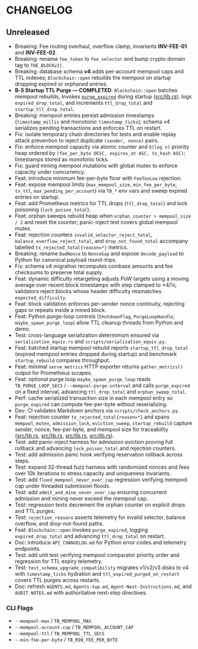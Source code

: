 # CHANGELOG

## Unreleased

- Breaking: Fee routing overhaul, overflow clamp, invariants **INV-FEE-01** and **INV-FEE-02**.
- Breaking: rename `fee_token` to `fee_selector` and bump crypto domain tag to `THE_BLOCKv2|`.
- Breaking: database schema **v4** adds per-account mempool caps and TTL
  indexes; `Blockchain::open` rebuilds the mempool on startup dropping
  expired or orphaned entries.
- **B‑5 Startup TTL Purge — COMPLETED**: `Blockchain::open` batches mempool
  rebuilds, invokes [`purge_expired`](src/lib.rs#L1597-L1666) during startup
  ([src/lib.rs](src/lib.rs#L918-L935)), logs `expired_drop_total`, and
  increments `ttl_drop_total` and `startup_ttl_drop_total`.
- Breaking: mempool entries persist admission timestamps (`timestamp_millis`
  and monotonic `timestamp_ticks`); schema v4 serializes pending transactions
  and enforces TTL on restart.
- Fix: isolate temporary chain directories for tests and enable replay attack
  prevention to reject duplicate `(sender, nonce)` pairs.
- Fix: enforce mempool capacity via atomic counter and `O(log n)` priority
  heap ordered by `(fee_per_byte DESC, expires_at ASC, tx_hash ASC)`;
  timestamps stored as monotonic ticks.
- Fix: guard mining mempool mutations with global mutex to enforce
  capacity under concurrency.
- Feat: introduce minimum fee-per-byte floor with `FeeTooLow` rejection.
- Feat: expose mempool limits (`max_mempool_size`, `min_fee_per_byte`,
  `tx_ttl`, `max_pending_per_account`) via `TB_*` env vars and sweep expired
  entries on startup.
- Feat: add Prometheus metrics for TTL drops (`ttl_drop_total`) and
  lock poisoning (`lock_poison_total`).
- Feat: orphan sweeps rebuild heap when `orphan_counter > mempool_size / 2` and
  reset the counter; panic-inject test covers global mempool mutex.
- Feat: rejection counters `invalid_selector_reject_total`,
  `balance_overflow_reject_total`, and `drop_not_found_total` accompany
  labelled `tx_rejected_total{reason=*}` metrics.
- Breaking: rename `BadNonce` to `NonceGap` and expose `decode_payload` to Python for
  canonical payload round-trips.
- Fix: schema v4 migration recomputes coinbase amounts and fee checksums to
  preserve total supply.
- Feat: dynamic difficulty retargeting adjusts PoW targets using a moving
  average over recent block timestamps with step clamped to ×4/¼; validators
  reject blocks whose header difficulty mismatches `expected_difficulty`.
- Feat: block validation enforces per-sender nonce continuity, rejecting gaps
  or repeats inside a mined block.
- Feat: Python purge-loop controls (`ShutdownFlag`, `PurgeLoopHandle`,
  `maybe_spawn_purge_loop`) allow TTL cleanup threads from Python and demo.
- Test: cross-language serialization determinism ensured via
  `serialization_equiv.rs` and `scripts/serialization_equiv.py`.
- Feat: batched startup mempool rebuild reports `startup_ttl_drop_total`
  (expired mempool entries dropped during startup) and
  benchmark `startup_rebuild` compares throughput.
- Feat: minimal `serve_metrics` HTTP exporter returns `gather_metrics()` output for Prometheus scrapes.
- Feat: optional purge loop `maybe_spawn_purge_loop` reads
  `TB_PURGE_LOOP_SECS` / `--mempool-purge-interval` and calls
  `purge_expired` on a fixed interval, advancing `ttl_drop_total` and
  `orphan_sweep_total`.
- Perf: cache serialized transaction size in each mempool entry so
  `purge_expired` can compute fee-per-byte without reserializing.
- Dev: CI validates Markdown anchors via `scripts/check_anchors.py`.
- Feat: rejection counter `tx_rejected_total{reason=*}` and spans
  `mempool_mutex`, `admission_lock`, `eviction_sweep`, `startup_rebuild`
  capture sender, nonce, fee-per-byte, and mempool size for traceability
    ([src/lib.rs](src/lib.rs#L1067-L1082),
    [src/lib.rs](src/lib.rs#L1536-L1542),
    [src/lib.rs](src/lib.rs#L1622-L1657),
    [src/lib.rs](src/lib.rs#L879-L889)).
- Test: add panic-inject harness for admission eviction proving full rollback
  and advancing `lock_poison_total` and rejection counters.
- Test: add admission panic hook verifying reservation rollback across steps.
- Test: expand 32-thread fuzz harness with randomized nonces and fees over
  10k iterations to stress capacity and uniqueness invariants.
- Test: add `flood_mempool_never_over_cap` regression verifying mempool cap
  under threaded submission floods.
- Test: add `admit_and_mine_never_over_cap` ensuring concurrent admission and
  mining never exceed the mempool cap.
- Test: regression tests decrement the orphan counter on explicit drops and
  TTL purges.
- Test: `rejection_reasons` asserts telemetry for invalid selector, balance
  overflow, and drop-not-found paths.
- Feat: `Blockchain::open` invokes `purge_expired`, logging `expired_drop_total`
  and advancing `ttl_drop_total` on restart.
- Doc: introduce `API_CHANGELOG.md` for Python error codes and telemetry endpoints.
- Test: add unit test verifying mempool comparator priority order and regression for TTL expiry telemetry.
- Test: `test_schema_upgrade_compatibility` migrates v1/v2/v3 disks to v4 with `timestamp_ticks` hydration and `ttl_expired_purged_on_restart` covers TTL purges across restarts.
- Doc: refresh `AGENTS.md`, `Agents-Sup.md`, `Agent-Next-Instructions.md`, and `AUDIT_NOTES.md` with authoritative next-step directives.

### CLI Flags

- `--mempool-max` / `TB_MEMPOOL_MAX`
- `--mempool-account-cap` / `TB_MEMPOOL_ACCOUNT_CAP`
- `--mempool-ttl` / `TB_MEMPOOL_TTL_SECS`
- `--min-fee-per-byte` / `TB_MIN_FEE_PER_BYTE`

